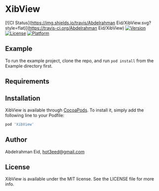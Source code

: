 # XibView

[![CI Status](https://img.shields.io/travis/Abdelrahman Eid/XibView.svg?style=flat)](https://travis-ci.org/Abdelrahman Eid/XibView)
[![Version](https://img.shields.io/cocoapods/v/XibView.svg?style=flat)](https://cocoapods.org/pods/XibView)
[![License](https://img.shields.io/cocoapods/l/XibView.svg?style=flat)](https://cocoapods.org/pods/XibView)
[![Platform](https://img.shields.io/cocoapods/p/XibView.svg?style=flat)](https://cocoapods.org/pods/XibView)

## Example

To run the example project, clone the repo, and run `pod install` from the Example directory first.

## Requirements

## Installation

XibView is available through [CocoaPods](https://cocoapods.org). To install
it, simply add the following line to your Podfile:

```ruby
pod 'XibView'
```

## Author

Abdelrahman Eid, hot3eed@gmail.com

## License

XibView is available under the MIT license. See the LICENSE file for more info.
